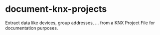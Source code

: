 # document-knx-projects
Extract data like devices, group addresses, ... from a KNX Project File for documentation purposes.

